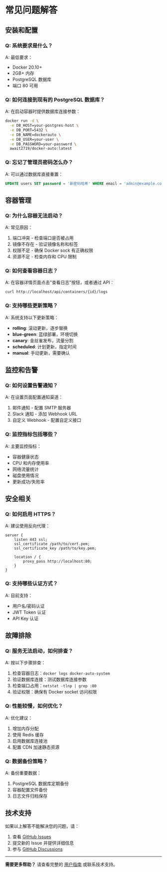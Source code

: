 # 常见问题解答

## 安装和配置

### Q: 系统要求是什么？
A: 最低要求：
- Docker 20.10+
- 2GB+ 内存
- PostgreSQL 数据库
- 端口 80 可用

### Q: 如何连接到现有的 PostgreSQL 数据库？
A: 在启动容器时提供数据库连接参数：
```bash
docker run -d \
  -e DB_HOST=your-postgres-host \
  -e DB_PORT=5432 \
  -e DB_NAME=dockerauto \
  -e DB_USER=your-user \
  -e DB_PASSWORD=your-password \
  await2719/docker-auto:latest
```

### Q: 忘记了管理员密码怎么办？
A: 可以通过数据库直接重置：
```sql
UPDATE users SET password = '新密码哈希' WHERE email = 'admin@example.com';
```

## 容器管理

### Q: 为什么容器无法启动？
A: 常见原因：
1. 端口冲突 - 检查端口是否被占用
2. 镜像不存在 - 验证镜像名称和标签
3. 权限不足 - 确保 Docker sock 有正确权限
4. 资源不足 - 检查内存和 CPU 限制

### Q: 如何查看容器日志？
A: 在容器详情页面点击"查看日志"按钮，或者通过 API：
```bash
curl http://localhost/api/containers/{id}/logs
```

### Q: 支持哪些更新策略？
A: 系统支持以下更新策略：
- **rolling**: 滚动更新，逐步替换
- **blue-green**: 蓝绿部署，环境切换
- **canary**: 金丝雀发布，流量分割
- **scheduled**: 计划更新，指定时间
- **manual**: 手动更新，需要确认

## 监控和告警

### Q: 如何设置告警通知？
A: 在设置页面配置通知渠道：
1. 邮件通知 - 配置 SMTP 服务器
2. Slack 通知 - 添加 Webhook URL
3. 自定义 Webhook - 配置自定义接口

### Q: 监控指标包括哪些？
A: 主要监控指标：
- 容器健康状态
- CPU 和内存使用率
- 网络流量统计
- 磁盘使用情况
- 更新成功/失败率

## 安全相关

### Q: 如何启用 HTTPS？
A: 建议使用反向代理：
```nginx
server {
    listen 443 ssl;
    ssl_certificate /path/to/cert.pem;
    ssl_certificate_key /path/to/key.pem;

    location / {
        proxy_pass http://localhost:80;
    }
}
```

### Q: 支持哪些认证方式？
A: 目前支持：
- 用户名/密码认证
- JWT Token 认证
- API Key 认证

## 故障排除

### Q: 服务无法启动，如何排查？
A: 按以下步骤排查：
1. 检查容器日志：`docker logs docker-auto-system`
2. 验证数据库连接：测试数据库连接参数
3. 检查端口占用：`netstat -tlnp | grep :80`
4. 验证权限：确保有 Docker socket 访问权限

### Q: 性能较慢，如何优化？
A: 优化建议：
1. 增加内存分配
2. 使用 Redis 缓存
3. 启用数据库连接池
4. 配置 CDN 加速静态资源

### Q: 数据备份策略？
A: 备份重要数据：
1. PostgreSQL 数据库定期备份
2. 容器配置文件备份
3. 日志文件归档保存

## 技术支持

如果以上解答不能解决您的问题，请：

1. 查看 [GitHub Issues](https://github.com/your-org/docker-auto/issues)
2. 提交新的 Issue 并提供详细信息
3. 参与 [GitHub Discussions](https://github.com/your-org/docker-auto/discussions)

---

**需要更多帮助？** 请查看完整的 [用户指南](../README.md) 或联系技术支持。